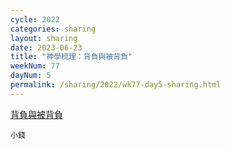 ```yaml
---
cycle: 2022
categories: sharing
layout: sharing
date: 2023-06-23
title: "神學梳理：背負與被背負"
weekNum: 77
dayNum: 5
permalink: /sharing/2022/wk77-day5-sharing.html
---
```

[背負與被背負](https://eccseattle.github.io/media/sharing/2022/wk077/2023-06-23-bin.m4a)

`小錢`
